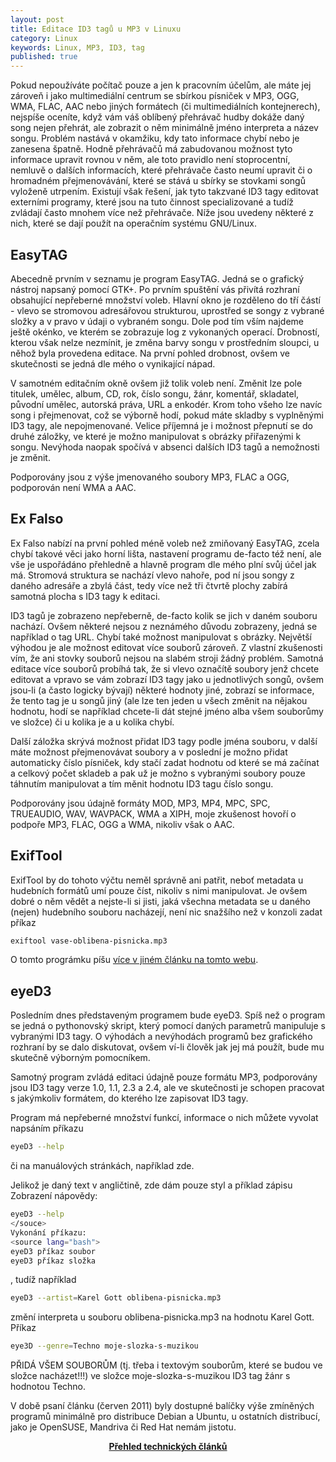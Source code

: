 ```yaml
---
layout: post
title: Editace ID3 tagů u MP3 v Linuxu
category: Linux
keywords: Linux, MP3, ID3, tag
published: true
---
```


Pokud nepoužíváte počítač pouze a jen k pracovním účelům, ale máte jej zároveň i jako multimediální centrum se sbírkou písniček v MP3, OGG, WMA, FLAC, AAC nebo jiných formátech (či multimediálních kontejnerech), nejspíše oceníte, když vám váš oblíbený přehrávač hudby dokáže daný song nejen přehrát, ale zobrazit o něm minimálně jméno interpreta a název songu. Problém nastává v okamžiku, kdy tato informace chybí nebo je zanesena špatně. Hodně přehrávačů má zabudovanou možnost tyto informace upravit rovnou v něm, ale toto pravidlo není stoprocentní, nemluvě o dalších informacích, které přehrávače často neumí upravit či o hromadném přejmenovávání, které se stává u sbírky se stovkami songů vyloženě utrpením. Existují však řešení, jak tyto takzvané ID3 tagy editovat externími programy, které jsou na tuto činnost specializované a tudíž zvládají často mnohem více než přehrávače. Níže jsou uvedeny některé z nich, které se dají použít na operačním systému GNU/Linux.

## EasyTAG

Abecedně prvním v seznamu je program EasyTAG. Jedná se o grafický nástroj napsaný pomocí GTK+. Po prvním spuštění vás přivítá rozhraní obsahující nepřeberné množství voleb. Hlavní okno je rozděleno do tří částí - vlevo se stromovou adresářovou strukturou, uprostřed se songy z vybrané složky a v pravo v údaji o vybraném songu. Dole pod tím vším najdeme ještě okénko, ve kterém se zobrazuje log z vykonaných operací. Drobností, kterou však nelze nezmínit, je změna barvy songu v prostředním sloupci, u něhož byla provedena editace. Na první pohled drobnost, ovšem ve skutečnosti se jedná dle mého o vynikající nápad.

V samotném editačním okně ovšem již tolik voleb není. Změnit lze pole titulek, umělec, album, CD, rok, číslo songu, žánr, komentář, skladatel, původní umělec, autorská práva, URL a enkodér. Krom toho všeho lze navíc song i přejmenovat, což se výborně hodí, pokud máte skladby s vyplněnými ID3 tagy, ale nepojmenované. Velice příjemná je i možnost přepnutí se do druhé záložky, ve které je možno manipulovat s obrázky přiřazenými k songu. Nevýhoda naopak spočívá v absenci dalších ID3 tagů a nemožnosti je změnit.

Podporovány jsou z výše jmenovaného soubory MP3, FLAC a OGG, podporován není WMA a AAC.

## Ex Falso

Ex Falso nabízí na první pohled méně voleb než zmiňovaný EasyTAG, zcela chybí takové věci jako horní lišta, nastavení programu de-facto též není, ale vše je uspořádáno přehledně a hlavně program dle mého plní svůj účel jak má. Stromová struktura se nachází vlevo nahoře, pod ní jsou songy z daného adresáře a zbylá část, tedy více než tři čtvrtě plochy zabírá samotná plocha s ID3 tagy k editaci.

ID3 tagů je zobrazeno nepřeberně, de-facto kolik se jich v daném souboru nachází. Ovšem některé nejsou z neznámého důvodu zobrazeny, jedná se například o tag URL. Chybí také možnost manipulovat s obrázky. Největší výhodou je ale možnost editovat více souborů zároveň. Z vlastní zkušenosti vím, že ani stovky souborů nejsou na slabém stroji žádný problém. Samotná editace více souborů probíhá tak, že si vlevo označítě soubory jenž chcete editovat a vpravo se vám zobrazí ID3 tagy jako u jednotlivých songů, ovšem jsou-li (a často logicky bývají) některé hodnoty jiné, zobrazí se informace, že tento tag je u songů jiný (ale lze ten jeden u všech změnit na nějakou hodnotu, hodí se například chcete-li dát stejné jméno alba všem souborůmy ve složce) či u kolika je a u kolika chybí.

Další záložka skrývá možnost přidat ID3 tagy podle jména souboru, v další máte možnost přejmenovávat soubory a v poslední je možno přidat automaticky číslo písniček, kdy stačí zadat hodnotu od které se má začínat a celkový počet skladeb a pak už je možno s vybranými soubory pouze táhnutím manipulovat a tím měnit hodnotu ID3 tagu číslo songu.

Podporovány jsou údajně formáty MOD, MP3, MP4, MPC, SPC, TRUEAUDIO, WAV, WAVPACK, WMA a XIPH, moje zkušenost hovoří o podpoře MP3, FLAC, OGG a WMA, nikoliv však o AAC.

## ExifTool

ExifTool by do tohoto výčtu neměl správně ani patřit, neboť metadata u hudebních formátů umí pouze číst, nikoliv s nimi manipulovat. Je ovšem dobré o něm vědět a nejste-li si jisti, jaká všechna metadata se u daného (nejen) hudebního souboru nacházejí, není nic snažšího než v konzoli zadat příkaz

```bash
exiftool vase-oblibena-pisnicka.mp3
```

O tomto prográmku píšu [více v jiném článku na tomto webu](/web/Malé_prográmky_v_Linuxu).

## eyeD3

Posledním dnes představeným programem bude eyeD3. Spíš než o program se jedná o pythonovský skript, který pomocí daných parametrů manipuluje s vybranými ID3 tagy. O výhodách a nevýhodách programů bez grafického rozhraní by se dalo diskutovat, ovšem ví-li člověk jak jej má použít, bude mu skutečně výborným pomocníkem.

Samotný program zvládá editaci údajně pouze formátu MP3, podporovány jsou ID3 tagy verze 1.0, 1.1, 2.3 a 2.4, ale ve skutečnosti je schopen pracovat s jakýmkoliv formátem, do kterého lze zapisovat ID3 tagy.

Program má nepřeberné množství funkcí, informace o nich můžete vyvolat napsáním příkazu

```bash
eyeD3 --help
```

či na manuálových stránkách, například zde.

Jelikož je daný text v angličtině, zde dám pouze styl a příklad zápisu Zobrazení nápovědy:

```bash
eyeD3 --help
</souce>
Vykonání příkazu:
<source lang="bash">
eyeD3 příkaz soubor
eyeD3 příkaz složka
```

, tudíž například

```bash
eyeD3 --artist=Karel Gott oblibena-pisnicka.mp3
```

změní interpreta u souboru oblibena-pisnicka.mp3 na hodnotu Karel Gott. Příkaz

```bash
eye3D --genre=Techno moje-slozka-s-muzikou
```

PŘIDÁ VŠEM SOUBORŮM (tj. třeba i textovým souborům, které se budou ve složce nacházet!!!) ve složce moje-slozka-s-muzikou ID3 tag žánr s hodnotou Techno.

V době psaní článku (červen 2011) byly dostupné balíčky výše zmíněných programů minimálně pro distribuce Debian a Ubuntu, u ostatních distribucí, jako je OpenSUSE, Mandriva či Red Hat nemám jistotu.

<center><b><a href="../">Přehled technických článků</a></b></center>
